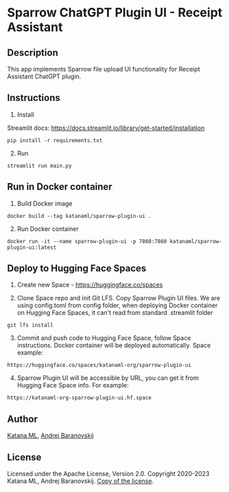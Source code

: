 # Sparrow ChatGPT Plugin UI - Receipt Assistant

## Description

This app implements Sparrow file upload UI functionality for Receipt Assistant ChatGPT plugin.

## Instructions

1. Install

Streamlit docs:
https://docs.streamlit.io/library/get-started/installation

```
pip install -r requirements.txt
```

2. Run

```
streamlit run main.py
```

## Run in Docker container

1. Build Docker image

```
docker build --tag katanaml/sparrow-plugin-ui .
```

2. Run Docker container

```
docker run -it --name sparrow-plugin-ui -p 7860:7860 katanaml/sparrow-plugin-ui:latest
```

## Deploy to Hugging Face Spaces

1. Create new Space - https://huggingface.co/spaces

2. Clone Space repo and init Git LFS. Copy Sparrow Plugin UI files. We are using config.toml from config folder, when deploying Docker container on Hugging Face Spaces, it can't read from standard .streamlit folder

```
git lfs install
```

3. Commit and push code to Hugging Face Space, follow Space instructions. Docker container will be deployed automatically. Space example:

```
https://huggingface.co/spaces/katanaml-org/sparrow-plugin-ui
```

4. Sparrow Plugin UI will be accessible by URL, you can get it from Hugging Face Space info. For example:

```
https://katanaml-org-sparrow-plugin-ui.hf.space
```

## Author

[Katana ML](https://katanaml.io), [Andrej Baranovskij](https://github.com/abaranovskis-redsamurai)

## License

Licensed under the Apache License, Version 2.0. Copyright 2020-2023 Katana ML, Andrej Baranovskij. [Copy of the license](https://github.com/katanaml/sparrow/blob/main/LICENSE).
